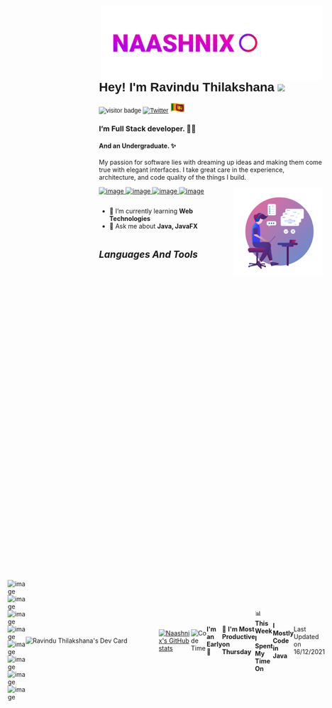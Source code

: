 <img src="./assets/logo.gif" width="500px" align="right" />
<font style="font-family: Helvetica, sans-serif;">

# **Hey! I'm Ravindu Thilakshana** <img src="https://media.giphy.com/media/hvRJCLFzcasrR4ia7z/giphy.gif" width="30px"> 
![visitor badge](https://visitor-badge.glitch.me/badge?page_id=naashnix.naashnix) [![Twitter](https://img.shields.io/twitter/url/https/twitter.com/cloudposse.svg?style=social&label=Follow%20%40naashnix)](https://twitter.com/naashnix)
 <img src="./assets/sl-flag.gif" width="35px">

</font>

 ### I’m Full Stack developer. 🧑‍💻  
 #### And an Undergraduate. ✨
   My passion for software lies with dreaming up ideas and making them come true with elegant interfaces. I take great care in the experience, architecture, and code quality of the things I build. 
 
 <a href="https://wa.me/message/VYIMCELYQL42M1"> 
 
 ![image](https://img.shields.io/badge/WhatsApp-25D366?style=for-the-badge&logo=whatsapp&logoColor=white) </a> <a href="https://t.me/naashnix"> ![image](https://img.shields.io/badge/Telegram-2CA5E0?style=for-the-badge&logo=telegram&logoColor=white) </a> <a href="mailto: naashnix@protonmail.com"> ![image](https://img.shields.io/badge/ProtonMail-8B89CC?style=for-the-badge&logo=protonmail&logoColor=white) </a> <a href="https://www.facebook.com/naashnix/"> ![image](https://img.shields.io/badge/Facebook-1877F2?style=for-the-badge&logo=facebook&logoColor=white) </a>
<img src="./assets/picture.png" align="right" width="200px"> 

<section style="display:flex;">

 
 - 🔭 I’m currently learning **Web Technologies**     
 - 💬 Ask me about **Java, JavaFX** 

</section>

## ***Languages And Tools***

<div style="display:flex; align-items: center; justify-content: center;">

![image](https://img.shields.io/badge/HTML5-E34F26?style=for-the-badge&logo=html5&logoColor=white) ![image](https://img.shields.io/badge/CSS3-1572B6?style=for-the-badge&logo=css3&logoColor=white) ![image](https://img.shields.io/badge/JavaScript-323330?style=for-the-badge&logo=javascript&logoColor=F7DF1E) ![image](https://img.shields.io/badge/Java-ED8B00?style=for-the-badge&logo=java&logoColor=white) ![image](https://img.shields.io/badge/Dart-0175C2?style=for-the-badge&logo=dart&logoColor=white) 
 ![image](https://img.shields.io/badge/MySQL-005C84?style=for-the-badge&logo=mysql&logoColor=white) ![image](https://img.shields.io/badge/Hibernate-59666C?style=for-the-badge&logo=Hibernate&logoColor=white) ![image](https://img.shields.io/badge/Flutter-02569B?style=for-the-badge&logo=flutter&logoColor=white) 
 
 <a href="https://app.daily.dev/Ravind"><img src="https://api.daily.dev/devcards/1a3b4fbeb6654feeb29bf0e0bfeb61ad.png?r=8jt" width="300" alt="Ravindu Thilakshana's Dev Card" align="right"/></a>
 
 
 [![Naashnix's GitHub stats](https://github-readme-stats.vercel.app/api?username=NaashNix&theme=github_dark&show_icons=true)](https://github.com/anuraghazra/github-readme-stats)
 
<!--START_SECTION:waka-->
![Code Time](http://img.shields.io/badge/Code%20Time-89%20hrs%2040%20mins-blue)

**I'm an Early 🐤** 

```text
🌞 Morning    15 commits     █████░░░░░░░░░░░░░░░░░░░░   22.06% 
🌆 Daytime    27 commits     ██████████░░░░░░░░░░░░░░░   39.71% 
🌃 Evening    14 commits     █████░░░░░░░░░░░░░░░░░░░░   20.59% 
🌙 Night      12 commits     ████░░░░░░░░░░░░░░░░░░░░░   17.65%

```
📅 **I'm Most Productive on Thursday** 

```text
Monday       2 commits      ░░░░░░░░░░░░░░░░░░░░░░░░░   2.94% 
Tuesday      19 commits     ███████░░░░░░░░░░░░░░░░░░   27.94% 
Wednesday    11 commits     ████░░░░░░░░░░░░░░░░░░░░░   16.18% 
Thursday     21 commits     ███████░░░░░░░░░░░░░░░░░░   30.88% 
Friday       8 commits      ███░░░░░░░░░░░░░░░░░░░░░░   11.76% 
Saturday     2 commits      ░░░░░░░░░░░░░░░░░░░░░░░░░   2.94% 
Sunday       5 commits      █░░░░░░░░░░░░░░░░░░░░░░░░   7.35%

```


📊 **This Week I Spent My Time On** 

```text
⌚︎ Time Zone: Asia/Colombo

💬 Programming Languages: 
Other                    33 hrs 5 mins       █████████████████████░░░░   86.2% 
CSS                      3 hrs 53 mins       ██░░░░░░░░░░░░░░░░░░░░░░░   10.13% 
HTML                     1 hr 22 mins        █░░░░░░░░░░░░░░░░░░░░░░░░   3.58% 
Markdown                 2 mins              ░░░░░░░░░░░░░░░░░░░░░░░░░   0.1%

🔥 Editors: 
Browser                  33 hrs 5 mins       █████████████████████░░░░   86.19% 
VS Code                  5 hrs 18 mins       ███░░░░░░░░░░░░░░░░░░░░░░   13.81%

🐱‍💻 Projects: 
Exercises                17 hrs 27 mins      ███████████░░░░░░░░░░░░░░   45.48% 
personal-website         9 hrs               █████░░░░░░░░░░░░░░░░░░░░   23.47% 
assignment_2             5 hrs 8 mins        ███░░░░░░░░░░░░░░░░░░░░░░   13.41% 
MyProfile                3 hrs 31 mins       ██░░░░░░░░░░░░░░░░░░░░░░░   9.17% 
hibernate-gdse-57-58     2 hrs 2 mins        █░░░░░░░░░░░░░░░░░░░░░░░░   5.31%

💻 Operating System: 
Linux                    38 hrs 23 mins      █████████████████████████   100.0%

```

**I Mostly Code in Java** 

```text
Java                     5 repos             ██████████████░░░░░░░░░░░   55.56% 
HTML                     2 repos             █████░░░░░░░░░░░░░░░░░░░░   22.22% 
CSS                      2 repos             █████░░░░░░░░░░░░░░░░░░░░   22.22%

```



 Last Updated on 16/12/2021
<!--END_SECTION:waka-->
